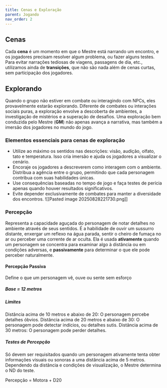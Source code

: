 ```yaml
---
title: Cenas e Exploração
parent: Jogando
nav_order: 2
---
```


## Cenas
Cada **cena** é um momento em que o Mestre está narrando um encontro, e os jogadores precisam resolver algum problema, ou fazer alguns testes. Para evitar narrações tediosas de viagens, passagens de dia, etc., utilizamos ainda de **transições**, que não são nada além de cenas curtas, sem participação dos jogadores.

## Explorando
Quando o grupo não estiver em combate ou interagindo com NPCs, eles provavelmente estarão explorando. Diferente de combates ou interações sociais puras, a exploração envolve a descoberta de ambientes, a investigação de mistérios e a superação de desafios. Uma exploração bem conduzida pelo Mestre (**GM**) não apenas avança a narrativa, mas também a imersão dos jogadores no mundo do jogo.

### Elementos essenciais para cenas de exploração
- Utilize ao máximo os sentidos nas descrições: visão, audição, olfato, tato e temperatura. Isso cria imersão e ajuda os jogadores a visualizar o cenário.
- Encoraje os jogadores a descreverem como interagem com o ambiente. Distribua a agência entre o grupo, permitindo que cada personagem contribua com suas habilidades únicas.
- Use consequências baseadas no tempo de jogo e faça testes de perícia apenas quando houver resultados significativos.
- Evite depender exclusivamente de combates para manter a diversidade dos encontros.
![[Pasted image 20250828221730.png]]
### Percepção
Representa a capacidade aguçada do personagem de notar detalhes no ambiente através de seus sentidos. É a habilidade de ouvir um sussurro distante, enxergar um reflexo na água parada, sentir o cheiro de fumaça no ar ou perceber uma corrente de ar oculta. Ela é usada **ativamente** quando um personagem se concentra para examinar algo à distância ou em condições adversas, e **passivamente** para determinar o que ele pode perceber naturalmente.
#### Percepção Passiva 
Define o que um personagem vê, ouve ou sente sem esforço
##### Base = 12 metros
##### Limites 
Distância acima de 10 metros e abaixo de 20: O personagem percebe detalhes óbvios. 
Distância acima de 20 metros e abaixo de 30: O personagem pode detectar indícios, ou detalhes sutis. 
Distância acima de 30 metros: O personagem pode perder detalhes.

##### Testes de Percepção
Só devem ser requisitados quando um personagem ativamente tenta obter informações visuais ou sonoras a uma distância acima de 5 metros. Dependendo da distância e condições de visualização, o Mestre determina o ND do teste. 

Percepção = Motora + D20
